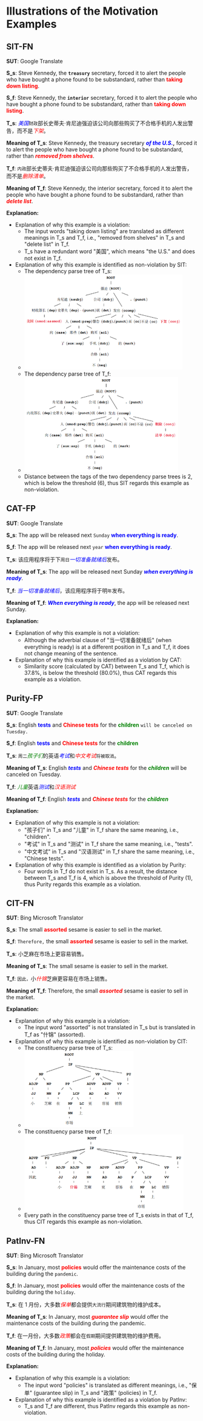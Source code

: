 # Illustrations of the Motivation Examples

## SIT-FN
**SUT**: Google Translate

**S_s**: Steve Kennedy, the **`treasury`** secretary, forced it to alert the people who have bought a phone found to be substandard, rather than **<font color=red>taking down listing</font>**.

**S_f**: Steve Kennedy, the **`interior`** secretary, forced it to alert the people who have bought a phone found to be substandard, rather than **<font color=red>taking down listing</font>**.

**T_s**: <font color=blue>*美国*</font>`财政`部长史蒂夫·肯尼迪强迫该公司向那些购买了不合格手机的人发出警告，而不是<font color=red>*下架*</font>。

**Meaning of T_s**: Steve Kennedy, the treasury secretary **<font color=blue>*of the U.S.*</font>,** forced it to alert the people who have bought a phone found to be substandard, rather than **<font color=red>*removed from shelves*</font>**.

**T_f**: `内政`部长史蒂夫·肯尼迪强迫该公司向那些购买了不合格手机的人发出警告，而不是<font color=red>*删除清单*</font>。

**Meaning of T_f**: Steve Kennedy, the interior secretary, forced it to alert the people who have bought a phone found to be substandard, rather than **<font color=red>*delete list*</font>**.

**Explanation:** 
- Explanation of why this example is a violation:
  - The input words "taking down listing" are translated as different meanings in T_s and T_f, i.e., "removed from shelves" in T_s and "delete list" in T_f.
  - T_s have a redundant word "美国", which means "the U.S." and does not exist in T_f.
- Explanation of why this example is identified as non-violation by SIT:
  - The dependency parse tree of T_s:
  - <img src="../figs/motivationExample-SIT(1).png" height = "250">
  - The dependency parse tree of T_f:
  - <img src="../figs/motivationExample-SIT(2).png" height = "250">
  - Distance between the tags of the two dependency parse trees is 2, which is below the threshold (6), thus SIT regards this example as non-violation.

## CAT-FP
**SUT**: Google Translate

**S_s**: The app will be released next `Sunday` **<font color=blue>when everything is ready</font>**.

**S_f**: The app will be released next `year` **<font color=blue>when everything is ready</font>**.

**T_s**: 该应用程序将于下`周日`<font color=blue>*一切准备就绪后*</font>发布。

**Meaning of T_s**: The app will be released next Sunday **<font color=blue>*when everything is ready*</font>**.

**T_f**: <font color=blue>*当一切准备就绪后*</font>，该应用程序将于明`年`发布。

**Meaning of T_f**: **<font color=blue>*When everything is ready*</font>**, the app will be released next Sunday.

**Explanation:**
- Explanation of why this example is not a violation:
  - Although the adverbial clause of "当一切准备就绪后" (when everything is ready) is at a different position in T_s and T_f, it does not change meaning of the sentence.
- Explanation of why this example is identified as a violation by CAT:
  - Similarity score (calculated by CAT) between T_s and T_f, which is 37.8%, is below the threshold (80.0%), thus CAT regards this example as a violation.

## Purity-FP
**SUT**: Google Translate

**S_s**: English **<font color=blue>tests</font>** and **<font color=red>Chinese tests</font>** for the **<font color=green>children</font>** `will be canceled on Tuesday.`

**S_f**: English **<font color=blue>tests</font>** and **<font color=red>Chinese tests</font>** for the **<font color=green>children</font>**

**T_s**: `周二`<font color=green>*孩子们*</font>的英语<font color=blue>*考试*</font>和<font color=red>*中文考试*</font>`将被取消`。

**Meaning of T_s**: English **<font color=blue>*tests*</font>** and **<font color=red>*Chinese tests*</font>** for the **<font color=green>*children*</font>** will be canceled on Tuesday.

**T_f**: <font color=green>*儿童*</font>英语<font color=blue>*测试*</font>和<font color=red>*汉语测试*</font>

**Meaning of T_f**: English **<font color=blue>*tests*</font>** and **<font color=red>*Chinese tests*</font>** for the **<font color=green>*children*</font>**

**Explanation:**
- Explanation of why this example is not a violation:
  - "孩子们" in T_s and "儿童" in T_f share the same meaning, i.e., "children".
  - "考试" in T_s and "测试" in T_f share the same meaning, i.e., "tests".
  - "中文考试" in T_s and "汉语测试" in T_f share the same meaning, i.e., "Chinese tests".
- Explanation of why this example is identified as a violation by Purity:
  - Four words in T_f do not exist in T_s. As a result, the distance between T_s and T_f is 4, which is above the threshold of Purity (1), thus Purity regards this example as a violation.

## CIT-FN
**SUT**: Bing Microsoft Translator

**S_s**: The small **<font color=red>assorted</font>** sesame is easier to sell in the market. 

**S_f**: `Therefore,` the small **<font color=red>assorted</font>** sesame is easier to sell in the market.

**T_s**: 小芝麻在市场上更容易销售。

**Meaning of T_s**: The small sesame is easier to sell in the market. 

**T_f**: `因此，`小<font color=red>*什锦*</font>芝麻更容易在市场上销售。

**Meaning of T_f**: Therefore, the small **<font color=red>*assorted*</font>** sesame is easier to sell in the market.

**Explanation:** 
- Explanation of why this example is a violation:
  - The input word "assorted" is not translated in T_s but is translated in T_f as "什锦" (assorted).
- Explanation of why this example is identified as non-violation by CIT:
  - The constituency parse tree of T_s:
  - <img src="../figs/motivationExample-CIT(1).png" height = "200">
  - The constituency parse tree of T_f:
  - <img src="../figs/motivationExample-CIT(2).png" height = "200">
  - Every path in the constituency parse tree of T_s exists in that of T_f, thus CIT regards this example as non-violation.

## PatInv-FN
**SUT**: Bing Microsoft Translator

**S_s**: In January, most **<font color=red>policies</font>** would offer the maintenance costs of the building during the `pandemic`. 

**S_f**: In January, most **<font color=red>policies</font>** would offer the maintenance costs of the building during the `holiday`.

**T_s**: 在 1 月份，大多数<font color=red>*保单*</font>都会提供`大流行`期间建筑物的维护成本。

**Meaning of T_s**: In January, most **<font color=red>*guarantee slip*</font>** would offer the maintenance costs of the building during the pandemic. 

**T_f**: 在一月份，大多数<font color=red>*政策*</font>都会在`假期`期间提供建筑物的维护费用。

**Meaning of T_f**: In January, most **<font color=red>*policies*</font>** would offer the maintenance costs of the building during the holiday.

**Explanation:** 
- Explanation of why this example is a violation:
  - The input word "policies" is translated as different meanings, i.e., "保单" (guarantee slip) in T_s and "政策" (policies) in T_f.
- Explanation of why this example is identified as a violation by PatInv:
  - T_s and T_f are different, thus PatInv regards this example as non-violation.